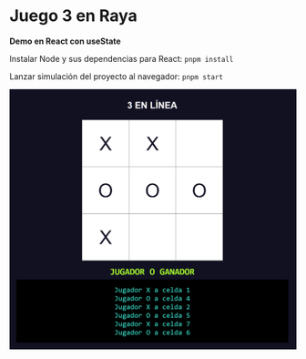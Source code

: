 
# Juego 3 en Raya

__Demo en React con useState__

Instalar Node y sus dependencias para React:
``pnpm install``

Lanzar simulación del proyecto al navegador:
``pnpm start``

![vista previa del juego](/public/capture.png)
